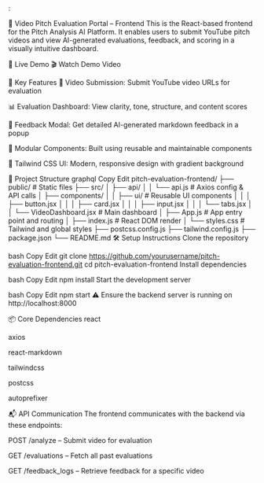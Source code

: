 :

🎥 Video Pitch Evaluation Portal – Frontend
This is the React-based frontend for the Pitch Analysis AI Platform. It enables users to submit YouTube pitch videos and view AI-generated evaluations, feedback, and scoring in a visually intuitive dashboard.

🌟 Live Demo
🎬 Watch Demo Video

🚀 Key Features
📨 Video Submission: Submit YouTube video URLs for evaluation

📊 Evaluation Dashboard: View clarity, tone, structure, and content scores

📝 Feedback Modal: Get detailed AI-generated markdown feedback in a popup

🧩 Modular Components: Built using reusable and maintainable components

🎨 Tailwind CSS UI: Modern, responsive design with gradient background

📁 Project Structure
graphql
Copy
Edit
pitch-evaluation-frontend/
├── public/                     # Static files
├── src/
│   ├── api/
│   │   └── api.js              # Axios config & API calls
│   ├── components/
│   │   ├── ui/                 # Reusable UI components
│   │   │   ├── button.jsx
│   │   │   ├── card.jsx
│   │   │   ├── input.jsx
│   │   │   └── tabs.jsx
│   │   └── VideoDashboard.jsx  # Main dashboard
│   ├── App.js                  # App entry point and routing
│   ├── index.js                # React DOM render
│   └── styles.css              # Tailwind and global styles
├── postcss.config.js
├── tailwind.config.js
├── package.json
└── README.md
🛠️ Setup Instructions
Clone the repository

bash
Copy
Edit
git clone https://github.com/yourusername/pitch-evaluation-frontend.git
cd pitch-evaluation-frontend
Install dependencies

bash
Copy
Edit
npm install
Start the development server

bash
Copy
Edit
npm start
⚠️ Ensure the backend server is running on http://localhost:8000

📦 Core Dependencies
react

axios

react-markdown

tailwindcss

postcss

autoprefixer

📬 API Communication
The frontend communicates with the backend via these endpoints:

POST /analyze – Submit video for evaluation

GET /evaluations – Fetch all past evaluations

GET /feedback_logs – Retrieve feedback for a specific video

